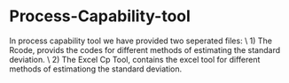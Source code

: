 # Process-Capability-tool

In process capability tool we have provided two seperated files:
\ 1) The Rcode, provids the codes for different methods of estimating the standard deviation.
\ 2) The Excel Cp Tool, contains the excel tool for different methods of estimationg the standard deviation.

